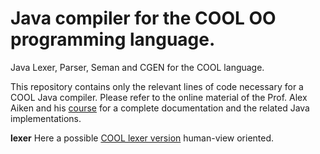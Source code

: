 # Java compiler for the COOL OO programming language.

Java Lexer, Parser, Seman and CGEN for the COOL language.

This repository contains only the relevant lines of code necessary for a COOL Java compiler. Please refer to the online material of the Prof. Alex Aiken and his [course](http://web.stanford.edu/class/cs143/) for a complete documentation and the related Java implementations.

**lexer**
Here a possible [COOL lexer version](https://github.com/lodeguns/Java-COOL-Compiler-/blob/master/lexer/cool.lex) human-view oriented.


